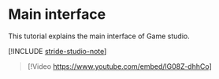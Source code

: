 # Main interface

This tutorial explains the main interface of Game studio.

[!INCLUDE [stride-studio-note](../../includes/game-studio-xenko-note.md)]

> [!Video https://www.youtube.com/embed/lG08Z-dhhCo]
